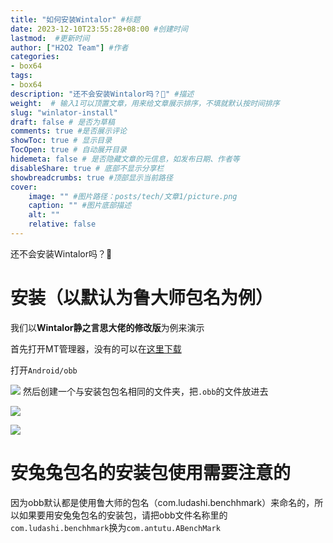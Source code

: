 ```yaml
---
title: "如何安装Wintalor" #标题
date: 2023-12-10T23:55:28+08:00 #创建时间
lastmod:  #更新时间
author: ["H2O2 Team"] #作者
categories: 
- box64
tags: 
- box64
description: "还不会安装Wintalor吗？🤔" #描述
weight:  # 输入1可以顶置文章，用来给文章展示排序，不填就默认按时间排序
slug: "winlator-install"
draft: false # 是否为草稿
comments: true #是否展示评论
showToc: true # 显示目录
TocOpen: true # 自动展开目录
hidemeta: false # 是否隐藏文章的元信息，如发布日期、作者等
disableShare: true # 底部不显示分享栏
showbreadcrumbs: true #顶部显示当前路径
cover:
    image: "" #图片路径：posts/tech/文章1/picture.png
    caption: "" #图片底部描述
    alt: ""
    relative: false
---
```


还不会安装Wintalor吗？🤔
<!--more-->

# 安装（以默认为鲁大师包名为例）

我们以**Wintalor静之言思大佬的修改版**为例来演示

首先打开MT管理器，没有的可以在[这里下载](https://www.coolapk.com/apk/bin.mt.plus)

打开`Android/obb`

![](https://jsproxy.vofficial.cc/gh/H2O2-Team/imgs/exagear-winlator-install-1.webp)
然后创建一个与安装包包名相同的文件夹，把`.obb`的文件放进去

![](https://jsproxy.vofficial.cc/gh/H2O2-Team/imgs/exagear-winlator-install-2.webp)

![](https://jsproxy.vofficial.cc/gh/H2O2-Team/imgs/exagear-winlator-install-3.webp)
# 安兔兔包名的安装包使用需要注意的

因为obb默认都是使用鲁大师的包名（com.ludashi.benchhmark）来命名的，所以如果要用安兔兔包名的安装包，请把obb文件名称里的`com.ludashi.benchhmark`换为`com.antutu.ABenchMark`
